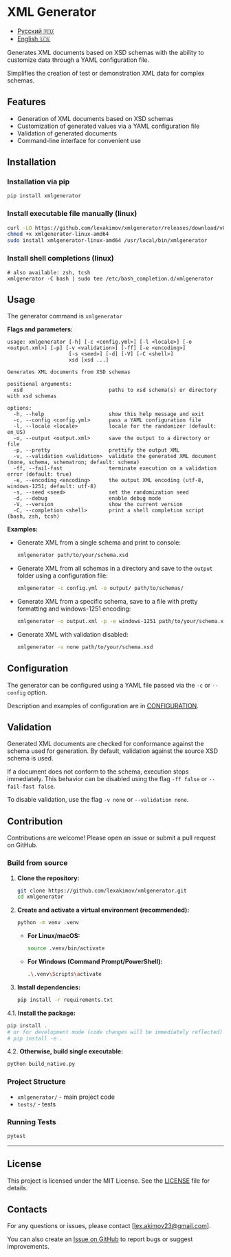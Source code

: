# XML Generator

- [Русский 🇷🇺](README_RU.md)
- [English 🇺🇸](README.md)

Generates XML documents based on XSD schemas with the ability to customize data through a YAML configuration file.

Simplifies the creation of test or demonstration XML data for complex schemas.

## Features

- Generation of XML documents based on XSD schemas
- Customization of generated values via a YAML configuration file
- Validation of generated documents
- Command-line interface for convenient use

## Installation

### Installation via pip

```bash
pip install xmlgenerator
```

### Install executable file manually (linux)

```bash
curl -LO https://github.com/lexakimov/xmlgenerator/releases/download/v0.5.3/xmlgenerator-linux-amd64
chmod +x xmlgenerator-linux-amd64
sudo install xmlgenerator-linux-amd64 /usr/local/bin/xmlgenerator
```

### Install shell completions (linux)

```shell
# also available: zsh, tcsh
xmlgenerator -C bash | sudo tee /etc/bash_completion.d/xmlgenerator
```

## Usage

The generator command is `xmlgenerator`

**Flags and parameters:**

```
usage: xmlgenerator [-h] [-c <config.yml>] [-l <locale>] [-o <output.xml>] [-p] [-v <validation>] [-ff] [-e <encoding>]
                    [-s <seed>] [-d] [-V] [-C <shell>]
                    xsd [xsd ...]

Generates XML documents from XSD schemas

positional arguments:
  xsd                            paths to xsd schema(s) or directory with xsd schemas

options:
  -h, --help                     show this help message and exit
  -c, --config <config.yml>      pass a YAML configuration file
  -l, --locale <locale>          locale for the randomizer (default: en_US)
  -o, --output <output.xml>      save the output to a directory or file
  -p, --pretty                   prettify the output XML
  -v, --validation <validation>  validate the generated XML document (none, schema, schematron; default: schema)
  -ff, --fail-fast               terminate execution on a validation error (default: true)
  -e, --encoding <encoding>      the output XML encoding (utf-8, windows-1251; default: utf-8)
  -s, --seed <seed>              set the randomization seed
  -d, --debug                    enable debug mode
  -V, --version                  show the current version
  -C, --completion <shell>       print a shell completion script (bash, zsh, tcsh)
```

**Examples:**

- Generate XML from a single schema and print to console:
   ```bash
   xmlgenerator path/to/your/schema.xsd
   ```

- Generate XML from all schemas in a directory and save to the `output` folder using a configuration file:
   ```bash
   xmlgenerator -c config.yml -o output/ path/to/schemas/
   ```

- Generate XML from a specific schema, save to a file with pretty formatting and windows-1251 encoding:
   ```bash
   xmlgenerator -o output.xml -p -e windows-1251 path/to/your/schema.xsd
   ```

- Generate XML with validation disabled:
   ```bash
   xmlgenerator -v none path/to/your/schema.xsd
   ```

## Configuration

The generator can be configured using a YAML file passed via the `-c` or `--config` option.

Description and examples of configuration are in [CONFIGURATION](./CONFIGURATION.md).

## Validation

Generated XML documents are checked for conformance against the schema used for generation.
By default, validation against the source XSD schema is used.

If a document does not conform to the schema, execution stops immediately.
This behavior can be disabled using the flag `-ff false` or `--fail-fast false`.

To disable validation, use the flag `-v none` or `--validation none`.

## Contribution

Contributions are welcome! Please open an issue or submit a pull request on GitHub.

### Build from source

1. **Clone the repository:**
   ```bash
   git clone https://github.com/lexakimov/xmlgenerator.git
   cd xmlgenerator
   ```

2. **Create and activate a virtual environment (recommended):**
   ```bash
   python -m venv .venv
   ```
    * **For Linux/macOS:**
      ```bash
      source .venv/bin/activate
      ```
    * **For Windows (Command Prompt/PowerShell):**
      ```bash
      .\.venv\Scripts\activate
      ```

3. **Install dependencies:**
   ```bash
   pip install -r requirements.txt
   ```

4.1. **Install the package:**

   ```bash
   pip install .
   # or for development mode (code changes will be immediately reflected)
   # pip install -e .
   ```

4.2. **Otherwise, build single executable:**

   ```bash
   python build_native.py
   ```

### Project Structure

- `xmlgenerator/` - main project code
- `tests/` - tests

### Running Tests

```bash
pytest
```

---

## License

This project is licensed under the MIT License. See the [LICENSE](LICENSE) file for details.

## Contacts

For any questions or issues, please contact [lex.akimov23@gmail.com].

You can also create an [Issue on GitHub](https://github.com/lexakimov/xmlgenerator/issues) to report bugs or suggest
improvements.

